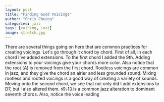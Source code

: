 ```yaml
---
layout: post
title: "Finding Good Voicings"
author: "Chris Cheung"
categories: jazz
tags: [voicing, jazz]
image: stretch.jpg
---
```

There are several things going on here that are common practices for creating voicings. Let's go through it chord by chord. First of all, in each chord I've added extensions. To the first chord I added the 9th. Adding extensions to your voicings give your chords more color. Also notice that the root (A) is removed from the first chord. Rootless voicings are common in jazz, and they give the chord an airier and less grounded sound. Mixing rootless and rooted voicings is a good way of creating a variety of sounds. Moving onto the second chord, we see that not only did I add extensions to D7, but I also altered them. &#9839;9&#9837;13 is a common jazz alteration to dominant seventh chords. Also, notice the voice leading